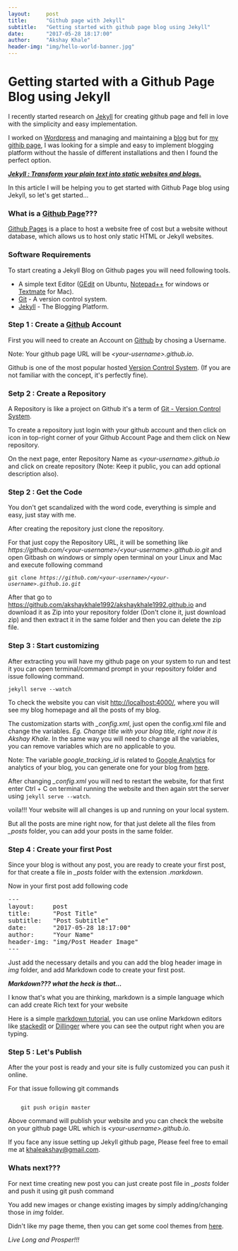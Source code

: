 ```yaml
---
layout:     post
title:      "Github page with Jekyll"
subtitle:   "Getting started with github page blog using Jekyll"
date:       "2017-05-28 18:17:00"
author:     "Akshay Khale"
header-img: "img/hello-world-banner.jpg"
---
```


<h1>Getting started with a Github Page Blog using Jekyll</h1>

<p>I recently started research on <a href="https://jekyllrb.com/">Jekyll</a> for creating github page and fell in love with the simplicity and easy implementation.</p>
<p>I worked on <a href="https://wordpress.com/" target="_blank">Wordpress</a> and managing and maintaining a <a href="https://4androidfans.wordpress.com/"  target="_blank">blog</a> but for <a href="https://akshaykhale1992.github.io/" target="_blank">my githib page</a>, I was looking for a simple and easy to implement blogging platform without the hassle of different installations and then I found the perfect option.</p>
<p><a href="https://jekyllrb.com/"><b><i>Jekyll : Transform your plain text into static websites and blogs.</i></b></a></p>
<p>In this article I will be helping you to get started with Github Page blog using Jekyll, so let's get started...</p>
<h3>What is a <a href="https://pages.github.com/">Github Page</a>???</h3>
<p><a href="https://pages.github.com/">Github Pages</a> is a place to host a website free of cost but a website without database, which allows us to host only static HTML or Jekyll websites.</p>
<h3>Software Requirements</h3>
<p>To start creating a Jekyll Blog on Github pages you will need following tools.</p>
<p>
	<ul>
		<li>A simple text Editor (<a href="https://packages.ubuntu.com/trusty/gedit">GEdit</a> on Ubuntu, <a href="https://notepad-plus-plus.org/" target="_blank">Notepad++</a> for windows or <a href="https://macromates.com/" target="_blank">Textmate</a> for Mac).</li>
		<li><a href="https://git-scm.com/">Git</a> - A version control system.</li>
		<li><a href="https://jekyllrb.com/">Jekyll</a> - The Blogging Platform.</li>
	</ul>
</p>
<h3>Step 1 : Create a <a href="https://github.com/">Github</a> Account</h3>
<p>First you will need to create an Account on <a href="https://github.com/">Github</a> by chosing a Username.</p>
<p>Note: Your github page URL will be <i>&lt;your-username&gt;.github.io</i>.</p>
<p>Github is one of the most popular hosted <a href="https://git-scm.com/book/en/v2/Getting-Started-About-Version-Control">Version Control System</a>. (If you are not familiar with the concept, it's perfectly fine).</p>
<h3>Setp 2 : Create a Repository</h3>
<p>A Repository is like a project on Github it's a term of <a href="https://git-scm.com/book/en/v2/Getting-Started-About-Version-Control">Git - Version Control System</a>.</p>
<p>To create a repository just login with your github account and then click on <span class="glyphicon glyphicon-plus"></span> icon in top-right corner of your Github Account Page and them click on New repository.</p>
<p>On the next page, enter Repository Name as <i>&lt;your-username&gt;.github.io</i> and click on create repository (Note: Keep it public, you can add optional description also).</p>
<h3>Step 2 : Get the Code</h3>
<p>You don't get scandalized with the word code, everything is simple and easy, just stay with me.</p>
<p>After creating the repository just clone the repository.</p>
<p>For that just copy the Repository URL, it will be something like <i>https://github.com/&lt;your-username&gt;/&lt;your-username&gt;.github.io.git</i> and open Gitbash on windows or simply open terminal on your Linux and Mac and execute following command</p>
<code>git clone <i>https://github.com/&lt;your-username&gt;/&lt;your-username&gt;.github.io.git</i></code>
<p>After that go to <a href="https://github.com/akshaykhale1992/akshaykhale1992.github.io">https://github.com/akshaykhale1992/akshaykhale1992.github.io</a> and download it as Zip into your repository folder (Don't clone it, just download zip) and then extract it in the same folder and then you can delete the zip file.</p>
<h3>Step 3 : Start customizing</h3>
<p>After extracting you will have my github page on your system to run and test it you can open terminal/command prompt in your repository folder and issue following command.</p>
<code>jekyll serve --watch</code>
<p>To check the website you can visit <a href="http://localhost:4000/">http://localhost:4000/</a>, where you will see my blog homepage and all the posts of my blog.</p>
<p>The customization starts with <i>_config.xml</i>, just open the config.xml file and change the variables. <i>Eg. Change title with your blog title, right now it is Akshay Khale.</i> In the same way you will need to change all the variables, you can remove variables which are no applicable to you.</p>
<p>Note: The variable <i>google_tracking_id</i> is related to <a href="https://analytics.google.com/">Google Analytics</a> for analytics of your blog, you can generate one for your blog from <a href="https://analytics.google.com/">here</a>.</p>
<p>After changing <i>_config.xml</i> you will ned to restart the website, for that first enter Ctrl + C on terminal running the website and then again strt the server using <code>jekyll serve --watch</code>.</p>
<p>voila!!! Your website will all changes is up and running on your local system.</p>
<p>But all the posts are mine right now, for that just delete all the files from <i>_posts</i> folder, you can add your posts in the same folder.</p>
<h3>Step 4 : Create your first Post</h3>
<p>Since your blog is without any post, you are ready to create your first post, for that create a file in <i>_posts</i> folder with the extension <i>.markdown</i>.</p>
<p>Now in your first post add following code</p>
<pre>
---
layout:     post
title:      "Post Title"
subtitle:   "Post Subtitle"
date:       "2017-05-28 18:17:00"
author:     "Your Name"
header-img: "img/Post Header Image"
---
</pre>
<p>Just add the necessary details and you can add the blog header image in <i>img</i> folder, and add Markdown code to create your first post.</p>
<p><b><i>Markdown??? what the heck is that...</i></b></p>
<p>I know that's what you are thinking, markdown is a simple language which can add create Rich text for your website</p>
<p>Here is a simple <a href="http://www.markdowntutorial.com/">markdown tutorial</a>, you can use online Markdown editors like <a href="https://stackedit.io/">stackedit</a> or <a href="dillinger.io">Dillinger</a> where you can see the output right when you are typing.</p>
<h3>Step 5 : Let's Publish</h3>
<p>After the your post is ready and your site is fully customized you can push it online.</p>
<p>For that issue following git commands</p>
<code>
	git push origin master
</code>
<p>Above command will publish your website and you can check the website on your github page URL which is <i>&lt;your-username&gt;.github.io</i>.</p>
<p>If you face any issue setting up Jekyll github page, Please feel free to email me at <a href="mailto:khaleakshay@gmail.com">khaleakshay@gmail.com</a>.</p>
<h3>Whats next???</h3>
<p>For next time creating new post you can just create post file in <i>_posts</i> folder and push it using git push command</p>
<p>You add new images or change existing images by simply adding/changing those in <i>img</i> folder.</p>
<p>Didn't like my page theme, then you can get some cool themes from <a href="http://jekyllthemes.org/">here</a>.</p>
<p><i>Live Long and Prosper!!!</i></p>